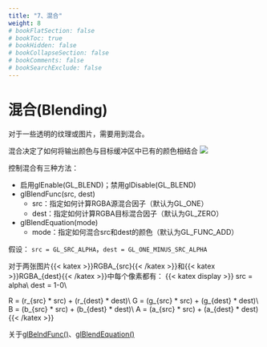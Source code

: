 ```yaml
---
title: "7、混合"
weight: 8
# bookFlatSection: false
# bookToc: true
# bookHidden: false
# bookCollapseSection: false
# bookComments: false
# bookSearchExclude: false
---
```

# 混合(Blending)
对于一些透明的纹理或图片，需要用到混合。

混合决定了如何将输出颜色与目标缓冲区中已有的颜色相结合
![](https://ynsource.oss-cn-beijing.aliyuncs.com/opengl/混合.png)

控制混合有三种方法：
- 启用glEnable(GL_BLEND)；禁用glDisable(GL_BLEND)
- glBlendFunc(src, dest)
  - src：指定如何计算RGBA源混合因子（默认为GL_ONE）
  - dest：指定如何计算RGBA目标混合因子（默认为GL_ZERO）
- glBlendEquation(mode)
  - mode：指定如何混合src和dest的颜色（默认为GL_FUNC_ADD）


假设：
```src = GL_SRC_ALPHA```，```dest = GL_ONE_MINUS_SRC_ALPHA```

对于两张图片{{< katex >}}RGBA_{src}{{< /katex >}}和{{< katex >}}RGBA_{dest}{{< /katex >}}中每个像素都有：
{{< katex display >}}
src = alpha\\
dest = 1-0\\

R = (r_{src} * src) + (r_{dest} * dest)\\
G = (g_{src} * src) + (g_{dest} * dest)\\
B = (b_{src} * src) + (b_{dest} * dest)\\
A = (a_{src} * src) + (a_{dest} * dest)
{{< /katex >}}


关于[glBelndFunc()](https://docs.gl/gl3/glBlendFunc)、[glBlendEquation()](https://docs.gl/gl3/glBlendEquation)